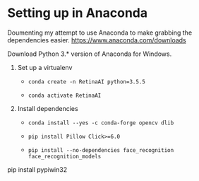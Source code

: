 # Setting up in Anaconda

Doumenting my attempt to use Anaconda to make grabbing the dependencies
easier. https://www.anaconda.com/downloads

Download Python 3.* version of Anaconda for Windows.

1. Set up a virtualenv

    * `conda create -n RetinaAI python=3.5.5`

    * `conda activate RetinaAI`

2. Install dependencies

    * `conda install --yes -c conda-forge opencv dlib`

    * `pip install Pillow Click>=6.0`

    * `pip install --no-dependencies face_recognition face_recognition_models`

pip install pypiwin32